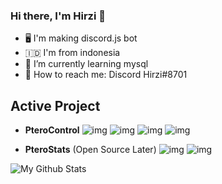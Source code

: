 ### Hi there, I'm Hirzi 👋

- 🖥️ I'm making discord.js bot
- 🇮🇩 I'm from indonesia
- 🌱 I’m currently learning mysql
- 💬 How to reach me: Discord Hirzi#8701

## Active Project

- **PteroControl**
![img](https://media.discordapp.net/attachments/796243715014131714/857837120252411904/20210625_111805.jpg)
![img](https://media.discordapp.net/attachments/858987249218486274/858998561395834880/IMG_20210628_161250.jpg)
![img](https://media.discordapp.net/attachments/858987249218486274/858998561152827402/Screenshot_2021-06-28-16-13-21-29_572064f74bd5f9fa804b05334aa4f912.jpg)
![img](https://media.discordapp.net/attachments/858987249218486274/858998561643036682/IMG_20210628_161217.jpg)

- **PteroStats** (Open Source Later)
![img](https://media.discordapp.net/attachments/796259732683227157/861126504246411264/20210704_130856.jpg)
![img](https://media.discordapp.net/attachments/861112767174803466/861112830044667914/Screenshot_2021-07-04-12-12-02-67_572064f74bd5f9fa804b05334aa4f912.jpg)

![My Github Stats](https://github-readme-stats.vercel.app/api?username=HirziDevs&show_icons=true&theme=algolia)


<!--
**HirziRDev/HirziRDev** is a ✨ _special_ ✨ repository because its `README.md` (this file) appears on your GitHub profile.

Here are some ideas to get you started:

- 🔭 I’m currently working on ...
- 🌱 I’m currently learning ...
- 👯 I’m looking to collaborate on ...
- 🤔 I’m looking for help with ...
- 💬 Ask me about ...
- 📫 How to reach me: ...
- 😄 Pronouns: ...
- ⚡ Fun fact: ...
-->
